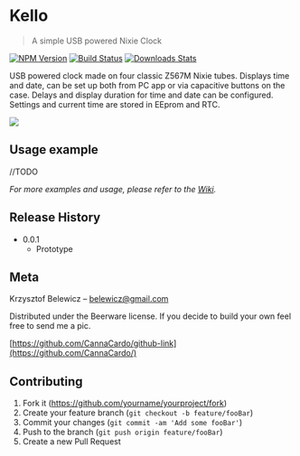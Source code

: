# Kello
> A simple USB powered Nixie Clock

[![NPM Version][npm-image]][npm-url]
[![Build Status][travis-image]][travis-url]
[![Downloads Stats][npm-downloads]][npm-url]

USB powered clock made on four classic Z567M Nixie tubes. Displays time and date, can be set up both from PC app or via capacitive buttons on the case. Delays and display duration for time and date can be configured. Settings and current time are stored in EEprom and RTC.

![](header.png)

## Usage example

//TODO

_For more examples and usage, please refer to the [Wiki][wiki]._


## Release History

* 0.0.1
    * Prototype

## Meta

Krzysztof Belewicz – belewicz@gmail.com

Distributed under the Beerware license. If you decide to build your own feel free to send me a pic.

[https://github.com/CannaCardo/github-link](https://github.com/CannaCardo/)

## Contributing

1. Fork it (<https://github.com/yourname/yourproject/fork>)
2. Create your feature branch (`git checkout -b feature/fooBar`)
3. Commit your changes (`git commit -am 'Add some fooBar'`)
4. Push to the branch (`git push origin feature/fooBar`)
5. Create a new Pull Request

<!-- Markdown link & img dfn's -->
[npm-image]: https://img.shields.io/npm/v/datadog-metrics.svg?style=flat-square
[npm-url]: https://npmjs.org/package/datadog-metrics
[npm-downloads]: https://img.shields.io/npm/dm/datadog-metrics.svg?style=flat-square
[travis-image]: https://img.shields.io/travis/dbader/node-datadog-metrics/master.svg?style=flat-square
[travis-url]: https://travis-ci.org/dbader/node-datadog-metrics
[wiki]: https://github.com/CannaCardo/Kello/wiki
